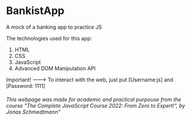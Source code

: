 # BankistApp
A mock of a banking app to practice JS

The technologies used for this app:
1. HTML
2. CSS
3. JavaScript
4. Advanced DOM Manipulation API

Important! ---> To interact with the web, just put [Username:js] and [Password: 1111]

###### This webpage was made for academic and practical purpouse from the course "The Complete JavaScript Course 2022: From Zero to Expert!", by Jonas Schmedtmann"

